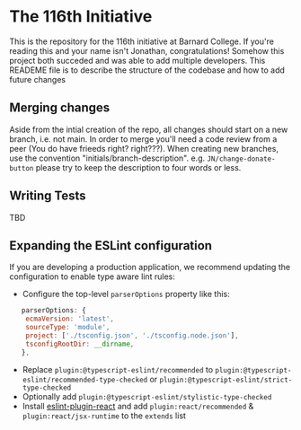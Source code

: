 # The 116th Initiative

This is the repository for the 116th initiative at Barnard College. If you're reading this and your name isn't Jonathan, congratulations! Somehow this project both succeded and was able to add multiple developers.
This READEME file is to describe the structure of the codebase and how to add future changes

## Merging changes

Aside from the intial creation of the repo, all changes should start on a new branch, i.e. not main. In order to merge you'll need a code review from a peer (You do have frieeds right? right???). 
When creating new branches, use the convention "initials/branch-description". 
e.g.
```JN/change-donate-button```
please try to keep the description to four words or less.

## Writing Tests

TBD

## Expanding the ESLint configuration

If you are developing a production application, we recommend updating the configuration to enable type aware lint rules:

- Configure the top-level `parserOptions` property like this:

```js
   parserOptions: {
    ecmaVersion: 'latest',
    sourceType: 'module',
    project: ['./tsconfig.json', './tsconfig.node.json'],
    tsconfigRootDir: __dirname,
   },
```

- Replace `plugin:@typescript-eslint/recommended` to `plugin:@typescript-eslint/recommended-type-checked` or `plugin:@typescript-eslint/strict-type-checked`
- Optionally add `plugin:@typescript-eslint/stylistic-type-checked`
- Install [eslint-plugin-react](https://github.com/jsx-eslint/eslint-plugin-react) and add `plugin:react/recommended` & `plugin:react/jsx-runtime` to the `extends` list
